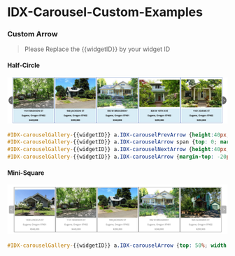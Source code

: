 IDX-Carousel-Custom-Examples
============================

### Custom Arrow
> Please Replace the {{widgetID}} by your widget ID

#### Half-Circle

![](https://raw.githubusercontent.com/icharlie/IDX-Carousel-Custom-Examples/master/images/Half-Circle.jpg)


```css
#IDX-carouselGallery-{{widgetID}} a.IDX-carouselPrevArrow {height:40px;line-height:40px; width: 20px; top:50%;border-radius:20px 0 0 20px;}
#IDX-carouselGallery-{{widgetID}} a.IDX-carouselArrow span {top: 0; margin: 0}
#IDX-carouselGallery-{{widgetID}} a.IDX-carouselNextArrow {height:40px;line-height:40px; width: 20px; top:50%;border-radius:0 20px 20px 0 ;}
#IDX-carouselGallery-{{widgetID}} a.IDX-carouselArrow {margin-top: -20px;}
```

#### Mini-Square
![](https://raw.githubusercontent.com/icharlie/IDX-Carousel-Custom-Examples/master/images/Mini-Square.jpg)


```css
#IDX-carouselGallery-{{widgetID}} a.IDX-carouselArrow {top: 50%; width: 25px; margin-top: -20px; height: 40px;}
```